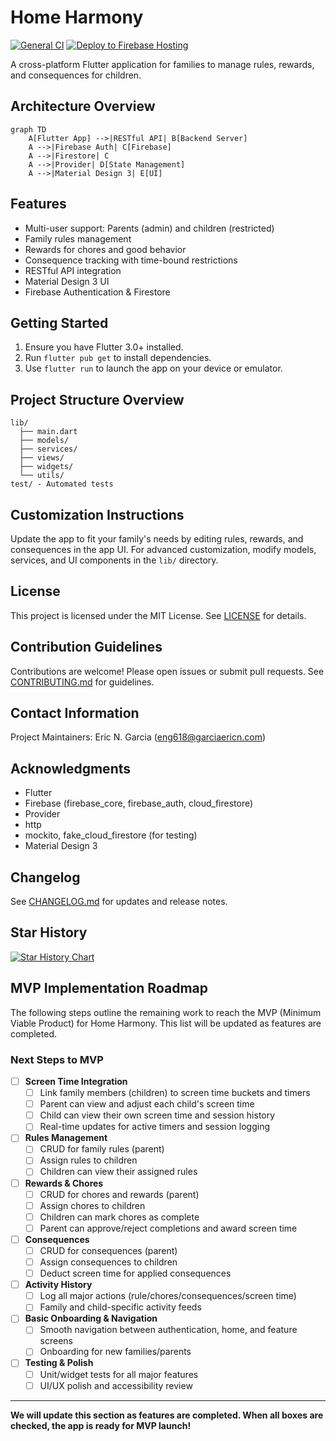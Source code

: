# Home Harmony

[![General CI](https://github.com/eng618/HomeHarmony/actions/workflows/ci.yml/badge.svg)](https://github.com/eng618/HomeHarmony/actions/workflows/ci.yml)
[![Deploy to Firebase Hosting](https://github.com/eng618/HomeHarmony/actions/workflows/firebase-hosting-merge.yml/badge.svg)](https://github.com/eng618/HomeHarmony/actions/workflows/firebase-hosting-merge.yml)

A cross-platform Flutter application for families to manage rules, rewards, and consequences for children.

## Architecture Overview

```mermaid
graph TD
    A[Flutter App] -->|RESTful API| B[Backend Server]
    A -->|Firebase Auth| C[Firebase]
    A -->|Firestore| C
    A -->|Provider| D[State Management]
    A -->|Material Design 3| E[UI]
```

## Features

- Multi-user support: Parents (admin) and children (restricted)
- Family rules management
- Rewards for chores and good behavior
- Consequence tracking with time-bound restrictions
- RESTful API integration
- Material Design 3 UI
- Firebase Authentication & Firestore

## Getting Started

1. Ensure you have Flutter 3.0+ installed.
2. Run `flutter pub get` to install dependencies.
3. Use `flutter run` to launch the app on your device or emulator.

## Project Structure Overview

```
lib/
  ├── main.dart
  ├── models/
  ├── services/
  ├── views/
  ├── widgets/
  └── utils/
test/ - Automated tests
```

## Customization Instructions

Update the app to fit your family's needs by editing rules, rewards, and consequences in the app UI. For advanced customization, modify models, services, and UI components in the `lib/` directory.

## License

This project is licensed under the MIT License. See [LICENSE](LICENSE) for details.

## Contribution Guidelines

Contributions are welcome! Please open issues or submit pull requests. See [CONTRIBUTING.md](CONTRIBUTING.md) for guidelines.

## Contact Information

Project Maintainers: Eric N. Garcia (<eng618@garciaericn.com>)

## Acknowledgments

- Flutter
- Firebase (firebase_core, firebase_auth, cloud_firestore)
- Provider
- http
- mockito, fake_cloud_firestore (for testing)
- Material Design 3

## Changelog

See [CHANGELOG.md](CHANGELOG.md) for updates and release notes.

## Star History

[![Star History Chart](https://api.star-history.com/svg?repos=eng618/HomeHarmony&type=Date)](https://www.star-history.com/#eng618/HomeHarmony&Date)

## MVP Implementation Roadmap

The following steps outline the remaining work to reach the MVP (Minimum Viable Product) for Home Harmony. This list will be updated as features are completed.

### Next Steps to MVP

- [ ] **Screen Time Integration**
  - [ ] Link family members (children) to screen time buckets and timers
  - [ ] Parent can view and adjust each child's screen time
  - [ ] Child can view their own screen time and session history
  - [ ] Real-time updates for active timers and session logging

- [ ] **Rules Management**
  - [ ] CRUD for family rules (parent)
  - [ ] Assign rules to children
  - [ ] Children can view their assigned rules

- [ ] **Rewards & Chores**
  - [ ] CRUD for chores and rewards (parent)
  - [ ] Assign chores to children
  - [ ] Children can mark chores as complete
  - [ ] Parent can approve/reject completions and award screen time

- [ ] **Consequences**
  - [ ] CRUD for consequences (parent)
  - [ ] Assign consequences to children
  - [ ] Deduct screen time for applied consequences

- [ ] **Activity History**
  - [ ] Log all major actions (rule/chores/consequences/screen time)
  - [ ] Family and child-specific activity feeds

- [ ] **Basic Onboarding & Navigation**
  - [ ] Smooth navigation between authentication, home, and feature screens
  - [ ] Onboarding for new families/parents

- [ ] **Testing & Polish**
  - [ ] Unit/widget tests for all major features
  - [ ] UI/UX polish and accessibility review

---

**We will update this section as features are completed. When all boxes are checked, the app is ready for MVP launch!**
